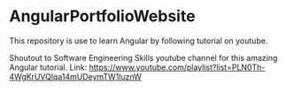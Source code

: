 # AngularPortfolioWebsite
This repository is use to learn Angular by following tutorial on youtube.

Shoutout to Software Engineering Skills youtube channel for this amazing Angular tutorial.
Link: https://www.youtube.com/playlist?list=PLN0Th-4WgKrUVQlqa14mUDeymTW1luznW
